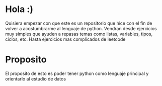 # Hola :)
Quisiera empezar con que este es un repositorio que hice con el fin de volver a acostumbrarme al lenguaje de python.
Vendran desde ejercicios muy simples que ayuden a repasas temas como listas, variables, tipos, ciclos, etc.
Hasta ejercicios mas complicados de leetcode

# Proposito
El proposito de esto es poder tener python como lenguaje principal y orientarlo al estudio de datos